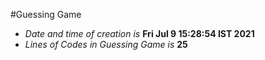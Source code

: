 #Guessing Game
- *Date and time of creation is* **Fri Jul  9 15:28:54 IST 2021**
- *Lines of Codes in Guessing Game is* **25**